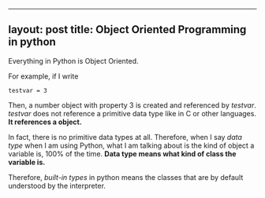 
---
layout: post
title: Object Oriented Programming in python
---

Everything in Python is Object Oriented.

For example, if I write

    testvar = 3

Then, a number object with property 3 is created and referenced by *testvar*. *testvar* does not reference a primitive data type like in C or other languages. **It references a object.**

In fact, there is no primitive data types at all. Therefore, when I say *data type* when I am using Python, what I am talking about is the kind of object a variable is, 100% of the time. **Data type means what kind of class the variable is.**

Therefore, *built-in types* in python means the classes that are by default understood by the interpreter.

